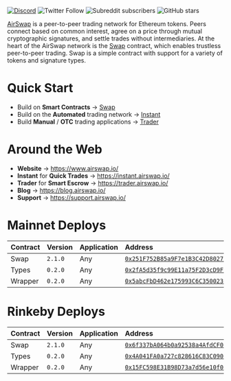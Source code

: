 [![Discord](https://img.shields.io/discord/590643190281928738.svg)](https://chat.airswap.io) ![Twitter Follow](https://img.shields.io/twitter/follow/airswap?style=social) ![Subreddit subscribers](https://img.shields.io/reddit/subreddit-subscribers/AirSwap?style=social) ![GitHub stars](https://img.shields.io/github/stars/airswap/airswap-protocols?style=social)

[AirSwap](https://www.airswap.io/) is a peer-to-peer trading network for Ethereum tokens. Peers connect based on common interest, agree on a price through mutual cryptographic signatures, and settle trades without intermediaries. At the heart of the AirSwap network is the [Swap](contracts/swap.md) contract, which enables trustless peer-to-peer trading. Swap is a simple contract with support for a variety of tokens and signature types.

# Quick Start

- Build on **Smart Contracts** → [Swap](contracts/swap.md)
- Build on the **Automated** trading network → [Instant](instant/add-to-your-app.md)
- Build **Manual** / **OTC** trading applications → [Trader](trader/add-to-your-app.md)

# Around the Web

- **Website** → https://www.airswap.io/
- **Instant** for **Quick Trades** → https://instant.airswap.io/
- **Trader** for **Smart Escrow** → https://trader.airswap.io/
- **Blog** → https://blog.airswap.io/
- **Support** → https://support.airswap.io/

# Mainnet Deploys

| Contract | Version | Application | Address                                                                                                                 |
| :------- | :------ | :---------- | :---------------------------------------------------------------------------------------------------------------------- |
| Swap     | `2.1.0` | Any         | [`0x251F752B85a9F7e1B3C42D802715B5D7A8Da3165`](https://etherscan.io/address/0x251F752B85a9F7e1B3C42D802715B5D7A8Da3165) |
| Types    | `0.2.0` | Any         | [`0x2fA5d35f9c99E11a75F2D3cD9F6E6d904a1241C5`](https://etherscan.io/address/0x2fA5d35f9c99E11a75F2D3cD9F6E6d904a1241C5) |
| Wrapper  | `0.2.0` | Any         | [`0x5abcFbD462e175993C6C350023f8634D71DaA61D`](https://etherscan.io/address/0x5abcFbD462e175993C6C350023f8634D71DaA61D) |

# Rinkeby Deploys

| Contract | Version | Application | Address                                                                                                                         |
| :------- | :------ | :---------- | :------------------------------------------------------------------------------------------------------------------------------ |
| Swap     | `2.1.0` | Any         | [`0x6f337bA064b0a92538a4AfdCF0e60F50eEAe0D5B`](https://rinkeby.etherscan.io/address/0x6f337bA064b0a92538a4AfdCF0e60F50eEAe0D5B) |
| Types    | `0.2.0` | Any         | [`0x4A041FA0a727c828616C83C090585913221641ba`](https://rinkeby.etherscan.io/address/0x4A041FA0a727c828616C83C090585913221641ba) |
| Wrapper  | `0.2.0` | Any         | [`0x15FC598E31B98D73a7d56e10f079b827cb97Af82`](https://rinkeby.etherscan.io/address/0x15FC598E31B98D73a7d56e10f079b827cb97Af82) |
